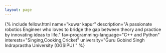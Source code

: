 ```yaml
---
layout: page
---
```


{% include fellow.html
name="kuwar kapur"
description="A passionate robotics Engineer who loves to bridge the gap 
between theory and practice by innovating ideas to life."
fav-programming-language="C++ and Python"
interests="Singing,Cooking,Cricket"
university="Guru Gobind Singh Indraprastha University (GGSIPU) "
%}
